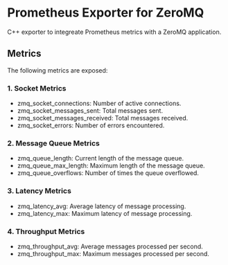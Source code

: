 # Prometheus Exporter for ZeroMQ

C++ exporter to integreate Prometheus metrics with a ZeroMQ application.

## Metrics

The following metrics are exposed:

### 1. Socket Metrics
- zmq_socket_connections: Number of active connections.
- zmq_socket_messages_sent: Total messages sent.
- zmq_socket_messages_received: Total messages received.
- zmq_socket_errors: Number of errors encountered.

### 2. Message Queue Metrics
- zmq_queue_length: Current length of the message queue.
- zmq_queue_max_length: Maximum length of the message queue.
- zmq_queue_overflows: Number of times the queue overflowed.

### 3. Latency Metrics
- zmq_latency_avg: Average latency of message processing.
- zmq_latency_max: Maximum latency of message processing.

### 4. Throughput Metrics
- zmq_throughput_avg: Average messages processed per second.
- zmq_throughput_max: Maximum messages processed per second.